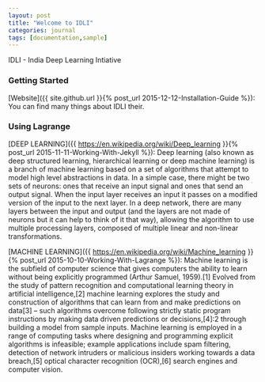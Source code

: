 ```yaml
---
layout: post
title: "Welcome to IDLI"
categories: journal
tags: [documentation,sample]
---
```


IDLI - India Deep Learning Intiative

### Getting Started

[Website]({{ site.github.url }}{% post_url 2015-12-12-Installation-Guide %}): You can find many things about IDLI their.
### Using Lagrange

[DEEP LEARNING]({{ https://en.wikipedia.org/wiki/Deep_learning }}{% post_url 2015-11-11-Working-With-Jekyll %}): Deep learning (also known as deep structured learning, hierarchical learning or deep machine learning) is a branch of machine learning based on a set of algorithms that attempt to model high level abstractions in data. In a simple case, there might be two sets of neurons: ones that receive an input signal and ones that send an output signal. When the input layer receives an input it passes on a modified version of the input to the next layer. In a deep network, there are many layers between the input and output (and the layers are not made of neurons but it can help to think of it that way), allowing the algorithm to use multiple processing layers, composed of multiple linear and non-linear transformations.

[MACHINE LEARNING]({{ https://en.wikipedia.org/wiki/Machine_learning }}{% post_url 2015-10-10-Working-With-Lagrange %}): Machine learning is the subfield of computer science that gives computers the ability to learn without being explicitly programmed (Arthur Samuel, 1959).[1] Evolved from the study of pattern recognition and computational learning theory in artificial intelligence,[2] machine learning explores the study and construction of algorithms that can learn from and make predictions on data[3] – such algorithms overcome following strictly static program instructions by making data driven predictions or decisions,[4]:2 through building a model from sample inputs. Machine learning is employed in a range of computing tasks where designing and programming explicit algorithms is infeasible; example applications include spam filtering, detection of network intruders or malicious insiders working towards a data breach,[5] optical character recognition (OCR),[6] search engines and computer vision.

